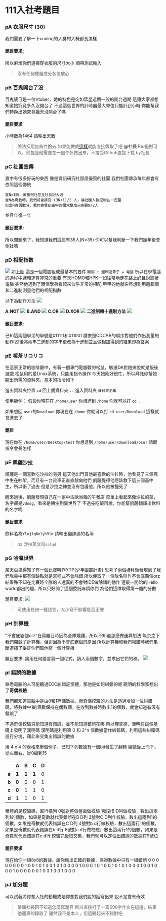 # 111入社考題目
### pA 衣服尺寸 (30)
我們需要了解一下coding的人身材大概都長怎樣
#### 題目要求:
所以麻煩你們選擇穿衣服的尺寸大小
順帶測試輸入
>沒有任何梗題成分各位放心

### pB 百鬼開台了沒
百鬼綾目是一位Vtuber，她的特色是宛如彗星週期一般的開台週期
這讓大家都想知道她究竟多久沒開台了
不過這個世界的計時器最大單位只能計到小時
你能幫我們轉換出她究竟幾天沒開台了嗎
#### 題目要求
小時數為1464
請輸出天數
> 除法採用無條件捨去
> 如果能做成[這樣](https://nakiri.canaria.cc)就能直接錄取了吧 **@社長**
> Re:絕對可以，前提是他需要在一個午休做出來，不接受Github直接下載 by社長

### pC 社團宣傳
嘉中有很多好玩的東西
像是資訊研究社那麼優質的社團
我們社團傳承每年都會有依照這個傳統
```
當N=1時，直接倒社並且社長記大過
當N為奇數時，我們將會接受 (3N+1)/2 人，讓社團人數控制在一定量
但當N為偶數時，我們會受到嘉中的詛咒變成只剩餘N/2人
```
並且年復一年

#### 題目要求:
所以問題來了，我知道我們這屆有35人(N=35)
你可以幫我判斷一下我們幾年後會倒社嗎

### pD 相配指數
![](https://i.imgur.com/5bf2YQ0.png)
如上圖
這是一個電腦組成最基本的要件
```開關 + 邏輯運算子 = 電腦```
所以在學電腦的過程中邏輯運算非常的重要
有天HOMO和HPK一如往常地走在路上必且討論著電腦
突然他遇到了兩個學弟看起來似乎非常的相配
甲甲的他就突然想到用邏輯閘和二進制測量他們的相配指數

以下為動作方法
![](https://i.imgur.com/HIQqWfE.png)

**A.NOT**
![](https://i.imgur.com/Ln0cWlC.png)
**B.AND**
![](https://i.imgur.com/14HK3w5.png)
**C.OR**
![](https://i.imgur.com/zx2Huvv.png)
**D.XOR**
![](https://i.imgur.com/MTVByBZ.png)
**二進制轉十進制方法**
![](https://i.imgur.com/7MaXOgY.png)
#### 題目要求:
已知這兩個學弟的學號是011111和011001
請依照CDCAB的順序對他們作出測量的動作
然後將兩串二進制的字串更改為十進制並且做相加得到的結果即為答案

### pE 喫茶リコリコ
在這家正常的咖啡廳中，有著一個專門電腦戰的松鼠，駭進DA對她來說就是飯後遊戲
松鼠用的是Linux系統，只能用指令操作
今天她剛好很忙，所以拜託你幫她開出所需的資料夾，基本的指令如下

進出資料夾位置 `cd`
回上個資料夾 `..`
進入資料夾 `資料夾名稱`

使用範例：
假設你現在在 `/home/user`
你想進到 `/home`
你就可以打
`cd ..`

如果想回 `user`的`Download`
你現在在 `/home`
你就可以打
`cd user/Download`
這樣就會進去了
#### 題目
現在你在 `/home/user/Desktop/test`
你想進到 `/home/user/Download/osu!`
請問指令會長怎樣

### pF 凱薩沙拉
凱薩是一個喜歡吃沙拉的宅男
這天他出門買他最喜歡的沙拉時，他看見了三個高中生在吵架，而且有一台貨車正直直駛向他們
凱薩覺得他應該救下這三個高中生，所以衝了過去
但是沙拉之神並沒有包護他，所以他被撞死了

醒來過後，凱薩發現自己在一家中古歐洲風的午餐店
菜單上看起來像沙拉的菜，名字卻是`vdodg`，看來是轉生到異世界了
不過先吃飯再說，你能幫凱薩翻譯出飲料的名字嗎
#### 題目要求
飲料名為`YlujlqRolyhRlo`
請輸出翻譯過的名稱
> ps 沙拉英文叫`salad`

### pG 哈囉世界
某天百鬼得知了有一個比賽叫作YTP(少年圖靈計畫)
思考了兩個禮拜後發現到了我們隊員中都有個缺點就是寫程式不會除錯
所以便取了一個隊名叫作不會底霸個orz
結果殊不知在比賽時全隊的人還真的不會對IDE做除錯的動作
連最一開始的Hello world都出問題，所以只好開了這個委託麻煩你們
為他們這隊取得第一題的分數

題目要求:
![](https://i.imgur.com/cBwG820.png)
>可使用任何一種語言，大小寫不影響是否正確

### pH 計算機
"不會底霸個orz"在寫題目時因為全隊燒雞，所以不知道怎麼做運算加法
無奈之下我們開啟了計算機，但卻因為不會底霸個的原因
所以計算機和我們報錯時我們果斷選擇了委託你們幫他寫一個計算機

題目要求:
請用任何語言寫一個程式，讀入兩個數字，並求出它們的和。
![](https://i.imgur.com/AwGWVAh.png)


### pI 錯誤的數據
熟悉電腦的人可能聽過ECC糾錯記憶體，那他是如何糾錯的呢
聰明的科學家想出了**奇偶校驗**

我們都知道電腦中是由0和1存儲數據，而奇偶校驗的方法是透過增加一位糾錯碼，將數據中1的個數保持在偶數個，在收到數據時數出1的個數，就會知道有沒有錯誤了

不過奇偶校驗只能知道有錯誤，並不能知道錯誤在哪
所以理查德．漢明在這個基礎上發明了漢明碼
漢明碼是利用第 0 和 2^n 個數據當作糾錯碼，利用這些糾錯碼進行分塊，藉此來交集出錯誤的數據

用 4 x 4 的表格來舉個例子，已知下列數據有一個bit發生了翻轉
編號從上而下，從左而右，從0編到15

|       | A     | B     | C     | D   |
| ----- |:----- | ----- | ----- |:--- |
| **a** | **1** | **1** | **1** | 0   |
| **b** | **0** | 0     | 0     | 1   |
| **c** | **0** | 1     | 1     | 0   |
| **d** | 1     | 1     | 0     | 1   |

粗體的是校驗碼，直行橫列
0號對整個盤面做校驗
1號對B D列做校驗，數出這兩列1的個數，如果是奇數就代表錯誤在B D列
2號對C D列作校驗，數出這兩列1的個數，如果是奇數就代表錯誤在C D列
4號對b d行做校驗，數出這兩行1的個數，如果是奇數就代表錯誤在b d行
8號對c d行做校驗，數出這兩行1的個數，如果是奇數就代表錯誤在c d行
校驗完後取交集，我們就可以定位出錯誤的數據在9號位

#### 題目要求
現在給你一組8x8的數據，請你輸出正確的數據，保證數據中只有一組錯誤
0 0 0 0 0 0 0 0
1 0 0 1 0 1 0 0
1 0 1 0 0 0 0 1
0 0 0 1 0 1 0 0
1 0 1 0 1 0 0 0
1 0 0 1 0 0 0 1
0 0 0 0 0 0 1 0
0 1 0 0 1 0 0 0

### pJ 加分題
可以試著將你想入社的動機或是你想對我們說的話寫出來
說不定會有奇效
>某屆社長因不知道怎麼寫題目
>所以直接打了一篇600字作文在這邊，結果他還真的錄取了
>雖然我不是本人，但這聽起來不錯對吧



